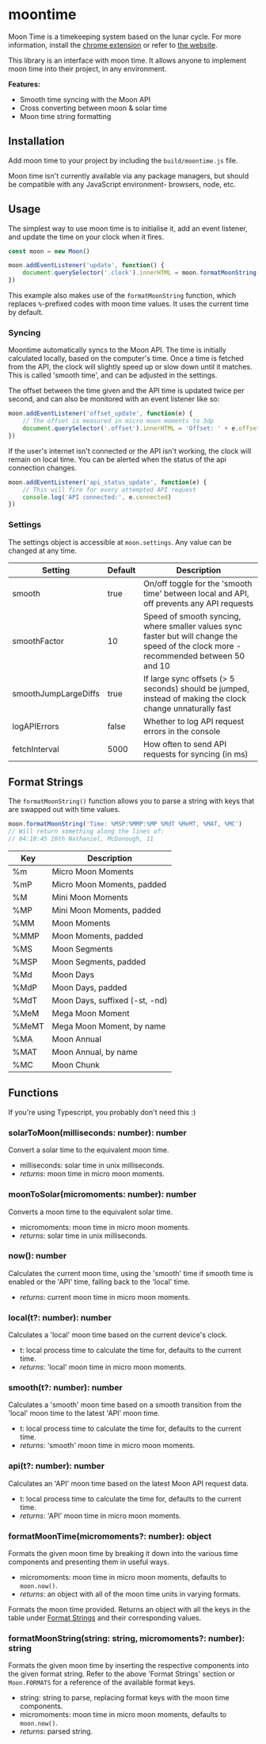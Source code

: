 # moontime

Moon Time is a timekeeping system based on the lunar cycle. For more information, install the [chrome extension](https://chrome.google.com/webstore/detail/moon/pkmifcpdpojpgejapnpedemfpfddflee) or refer to [the website](https://moon.dynodel.com).

This library is an interface with moon time. It allows anyone to implement moon time into their project, in any environment.

**Features:**

- Smooth time syncing with the Moon API
- Cross converting between moon & solar time
- Moon time string formatting

## Installation

Add moon time to your project by including the `build/moontime.js` file.

Moon time isn't currently available via any package managers, but should be compatible with any JavaScript environment- browsers, node, etc.

## Usage

The simplest way to use moon time is to initialise it, add an event listener, and update the time on your clock when it fires.

```js
const moon = new Moon()

moon.addEventListener('update', function() {
    document.querySelector('.clock').innerHTML = moon.formatMoonString('Time: %MSP:%MMP:%MP %MdT %MeMT, %MAT, %MC')
})
```

This example also makes use of the `formatMoonString` function, which replaces `%`-prefixed codes with moon time values. It uses the current time by default.

### Syncing

Moontime automatically syncs to the Moon API. The time is initially calculated locally, based on the computer's time. Once a time is fetched from the API, the clock will slightly speed up or slow down until it matches. This is called 'smooth time', and can be adjusted in the settings.

The offset between the time given and the API time is updated twice per second, and can also be monitored with an event listener like so:

```js
moon.addEventListener('offset_update', function(e) {
    // The offset is measured in micro moon moments to 3dp
    document.querySelector('.offset').innerHTML = 'Offset: ' + e.offset
})
```

If the user's internet isn't connected or the API isn't working, the clock will remain on local time. You can be alerted when the status of the api connection changes.

```js
moon.addEventListener('api_status_update', function(e) {
    // This will fire for every attempted API request
    console.log('API connected:', e.connected)
})
```

### Settings

The settings object is accessible at `moon.settings`. Any value can be changed at any time.

| Setting              | Default | Description                                                                                                                           |
| -------------------- | ------- | ------------------------------------------------------------------------------------------------------------------------------------- |
| smooth               | true    | On/off toggle for the 'smooth time' between local and API, off prevents any API requests                                              |
| smoothFactor         | 10      | Speed of smooth syncing, where smaller values sync faster but will change the speed of the clock more - recommended between 50 and 10 |
| smoothJumpLargeDiffs | true    | If large sync offsets (> 5 seconds) should be jumped, instead of making the clock change unnaturally fast                             |
| logAPIErrors         | false   | Whether to log API request errors in the console                                                                                      |
| fetchInterval        | 5000    | How often to send API requests for syncing (in ms)                                                                                    |

## Format Strings

The `formatMoonString()` function allows you to parse a string with keys that are swapped out with time values.

```js
moon.formatMoonString('Time: %MSP:%MMP:%MP %MdT %MeMT, %MAT, %MC')
// Will return something along the lines of:
// 04:10:45 10th Nathaniel, McDonough, 11
```

| Key   | Description                    |
| ----- | ------------------------------ |
| %m    | Micro Moon Moments             |
| %mP   | Micro Moon Moments, padded     |
| %M    | Mini Moon Moments              |
| %MP   | Mini Moon Moments, padded      |
| %MM   | Moon Moments                   |
| %MMP  | Moon Moments, padded           |
| %MS   | Moon Segments                  |
| %MSP  | Moon Segments, padded          |
| %Md   | Moon Days                      |
| %MdP  | Moon Days, padded              |
| %MdT  | Moon Days, suffixed (-st, -nd) |
| %MeM  | Mega Moon Moment               |
| %MeMT | Mega Moon Moment, by name      |
| %MA   | Moon Annual                    |
| %MAT  | Moon Annual, by name           |
| %MC   | Moon Chunk                     |

## Functions

If you're using Typescript, you probably don't need this :)

### solarToMoon(milliseconds: number): number

Convert a solar time to the equivalent moon time.

- milliseconds: solar time in unix milliseconds.
- *returns*: moon time in micro moon moments.

### moonToSolar(micromoments: number): number

Converts a moon time to the equivalent solar time.

- micromoments: moon time in micro moon moments.
- *returns*: solar time in unix milliseconds.

### now(): number

Calculates the current moon time, using the 'smooth' time if smooth time is enabled or the 'API' time, falling back to the 'local' time.

- *returns*: current moon time in micro moon moments.

### local(t?: number): number

Calculates a 'local' moon time based on the current device's clock.

- t: local process time to calculate the time for, defaults to the current time.
- *returns*: 'local' moon time in micro moon moments.

### smooth(t?: number): number

Calculates a 'smooth' moon time based on a smooth transition from the 'local' moon time to the latest 'API' moon time.

- t: local process time to calculate the time for, defaults to the current time.
- *returns*: 'smooth' moon time in micro moon moments.

### api(t?: number): number

Calculates an 'API' moon time based on the latest Moon API request data.

- t: local process time to calculate the time for, defaults to the current time.
- *returns*: 'API' moon time in micro moon moments.

### formatMoonTime(micromoments?: number): object

Formats the given moon time by breaking it down into the various time components and presenting them in useful ways.

- micromoments: moon time in micro moon moments, defaults to `moon.now()`.
- *returns*: an object with all of the moon time units in varying formats.

Formats the moon time provided. Returns an object with all the keys in the table under [Format Strings](#format-strings) and their corresponding values.

### formatMoonString(string: string, micromoments?: number): string

Formats the given moon time by inserting the respective components into the given format string. Refer to the above 'Format Strings' section or `Moon.FORMATS` for a reference of the available format keys.

- string: string to parse, replacing format keys with the moon time components.
- micromoments: moon time in micro moon moments, defaults to `moon.now()`.
- *returns*: parsed string.

